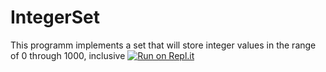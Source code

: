 # IntegerSet
 This programm implements a set that will store integer values in the range of 0 through 1000, inclusive
[![Run on Repl.it](https://repl.it/badge/github/mike-pisman/IntegerSet)](https://repl.it/github/mike-pisman/IntegerSet)